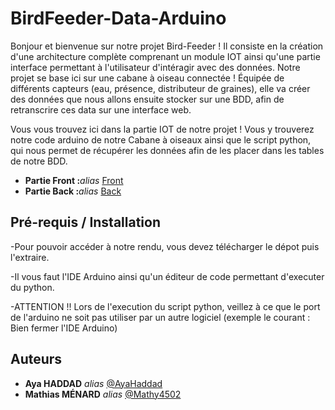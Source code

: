 # BirdFeeder-Data-Arduino

Bonjour et bienvenue sur notre projet Bird-Feeder ! Il consiste en la création d'une architecture complète comprenant un module IOT ainsi qu'une partie interface permettant à l'utilisateur d'intéragir avec des données. Notre projet se base ici sur une cabane à oiseau connectée ! Équipée de différents capteurs (eau, présence, distributeur de graines), elle va créer des données que nous allons ensuite stocker sur une BDD, afin de retranscrire ces data sur une interface web.

Vous vous trouvez ici dans la partie IOT de notre projet ! Vous y trouverez notre code arduino de notre Cabane à oiseaux ainsi que le script python, qui nous permet de récupérer les données afin de les placer dans les tables de notre BDD.

- **Partie Front :**_alias_ [Front](https://github.com/Mathy4502/BirdFeeder-front)
- **Partie Back :**_alias_ [Back](https://github.com/Mathy4502/BirdFeeder-back)

## Pré-requis / Installation

-Pour pouvoir accéder à notre rendu, vous devez télécharger le dépot puis l'extraire.

-Il vous faut l'IDE Arduino ainsi qu'un éditeur de code permettant d'executer du python.

-ATTENTION !! Lors de l'execution du script python, veillez à ce que le port de l'arduino ne soit pas utiliser par un autre logiciel (exemple le courant : Bien fermer l'IDE Arduino)

## Auteurs

- **Aya HADDAD** _alias_ [@AyaHaddad](https://github.com/AyaHaddad)
- **Mathias MÉNARD** _alias_ [@Mathy4502](https://github.com/Mathy4502)
